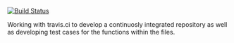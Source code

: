 [![Build Status](https://app.travis-ci.com/owenhilll/Lec8.svg?branch=main)](https://app.travis-ci.com/github/owenhilll/Lec8)


Working with travis.ci to develop a continuosly integrated repository as well as developing test cases for the functions within the files.
